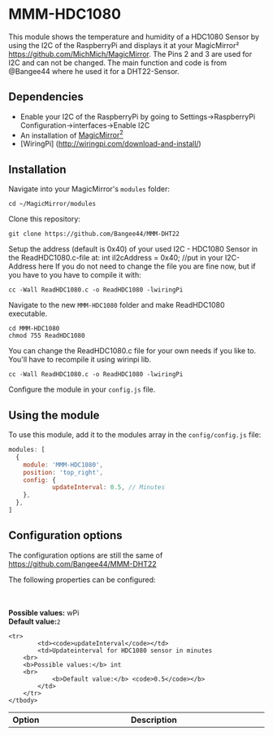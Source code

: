# MMM-HDC1080

This module shows the temperature and humidity of a HDC1080 Sensor by using the I2C of the RaspberryPi and displays it at your MagicMirror²  https://github.com/MichMich/MagicMirror. The Pins 2 and 3 are used for I2C and can not be changed.
The main function and code is from @Bangee44 where he used it for a DHT22-Sensor.


## Dependencies
- Enable your I2C of the RaspberryPi by going to Settings->RaspberryPi Configuration->interfaces->Enable I2C
- An installation of [MagicMirror<sup>2</sup>](https://github.com/MichMich/MagicMirror)
- [WiringPi] (http://wiringpi.com/download-and-install/)

## Installation

Navigate into your MagicMirror's `modules` folder:
```
cd ~/MagicMirror/modules
```

Clone this repository:
```
git clone https://github.com/Bangee44/MMM-DHT22
```

Setup the address (default is 0x40) of your used I2C - HDC1080 Sensor in the ReadHDC1080.c-file at:
int iI2cAddress = 0x40; //put in your I2C-Address here
If you do not need to change the file you are fine now, but if you have to you have to compile it with:
```
cc -Wall ReadHDC1080.c -o ReadHDC1080 -lwiringPi
```

Navigate to the new `MMM-HDC1080` folder and make ReadHDC1080 executable.
```
cd MMM-HDC1080
chmod 755 ReadHDC1080
```

You can change the ReadHDC1080.c file for your own needs if you like to.
You'll have to recompile it using wirinpi lib.
```
cc -Wall ReadHDC1080.c -o ReadHDC1080 -lwiringPi
```

Configure the module in your `config.js` file.

## Using the module

To use this module, add it to the modules array in the `config/config.js` file:
```javascript
modules: [
  {
    module: 'MMM-HDC1080',
    position: 'top_right',
    config: {
            updateInterval: 0.5, // Minutes    
    },
  },
]
```

## Configuration options

The configuration options are still the same of https://github.com/Bangee44/MMM-DHT22

The following properties can be configured:

<table width="100%">
	<!-- why, markdown... -->
	<thead>
		<tr>
			<th>Option</th>
			<th width="100%">Description</th>
		</tr>
	<thead>
	<tbody>
		<tr>
        <br>
        <br>
        <b>Possible values:</b> wPi 
        <br>
				<b>Default value:</b> <code>2</code>
			</td>
		</tr>

    <tr>
			<td><code>updateInterval</code></td>
			<td>Updateinterval for HDC1080 sensor in minutes
        <br>
        <b>Possible values:</b> int 
        <br>
				<b>Default value:</b> <code>0.5</code></b>
			</td>
		</tr>
	</tbody>
</table>
<br>
<p>
